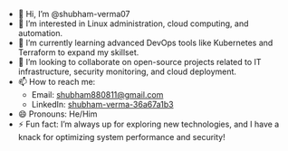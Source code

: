- 👋 Hi, I’m @shubham-verma07  
- 👀 I’m interested in Linux administration, cloud computing, and automation.  
- 🌱 I’m currently learning advanced DevOps tools like Kubernetes and Terraform to expand my skillset.  
- 💞️ I’m looking to collaborate on open-source projects related to IT infrastructure, security monitoring, and cloud deployment.  
- 📫 How to reach me:  
  - Email: shubham880811@gmail.com  
  - LinkedIn: [shubham-verma-36a67a1b3](https://www.linkedin.com/in/shubham-verma-36a67a1b3/)  
- 😄 Pronouns: He/Him  
- ⚡ Fun fact: I’m always up for exploring new technologies, and I have a knack for optimizing system performance and security!  

<!---
shubham-verma07/shubham-verma07 is a ✨ special ✨ repository because its `README.md` (this file) appears on your GitHub profile.
You can click the Preview link to take a look at your changes.
--->
